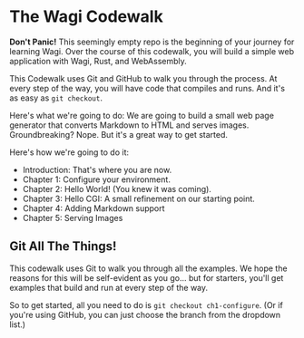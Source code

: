 # The Wagi Codewalk

**Don't Panic!** This seemingly empty repo is the beginning of your journey for learning Wagi.
Over the course of this codewalk, you will build a simple web application with
Wagi, Rust, and WebAssembly.

This Codewalk uses Git and GitHub to walk you through the process. At every step of
the way, you will have code that compiles and runs. And it's as easy as `git checkout`.

Here's what we're going to do: We are going to build a small web page generator that
converts Markdown to HTML and serves images. Groundbreaking? Nope. But it's a great
way to get started.

Here's how we're going to do it:

- Introduction: That's where you are now.
- Chapter 1: Configure your environment.
- Chapter 2: Hello World! (You knew it was coming).
- Chapter 3: Hello CGI: A small refinement on our starting point.
- Chapter 4: Adding Markdown support
- Chapter 5: Serving Images

## Git All The Things!

This codewalk uses Git to walk you through all the examples. We hope the reasons for this
will be self-evident as you go... but for starters, you'll get examples that build
and run at every step of the way.

So to get started, all you need to do is `git checkout ch1-configure`. (Or if you're
using GitHub, you can just choose the branch from the dropdown list.)

